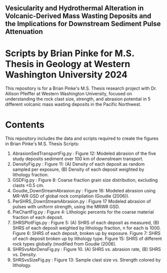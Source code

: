 ## Vesicularity and Hydrothermal Alteration in Volcanic-Derived Mass Wasting Deposits and the Implications for Downstream Sediment Pulse Attenuation

# Scripts by Brian Pinke for M.S. Thesis in Geology at Western Washington University 2024

This repository is for a Brian Pinke's M.S. Thesis research project with Dr. Allison Pfeiffer at Western Washington University, focused on understanding the rock clast size, strength, and abrasion potential in 5 different volcanic mass wasting deposits in the Pacific Northwest. 

# Contents
This repository includes the data and scripts required to create the figures in Brian Pinke's M.S. Thesis 
Scripts:
1. AbrasionSedTransportFig.py : Figure 12: Modeled abrasion of the five study deposits sediment over 100 km of downstream transport. 
2. DensityFig.py : Figure 11: (A) Density of each deposit as random sampled per exposure, (B) Density of each deposit weighted by lithology fraction.
3. GSDFig.py : Figure 8: Coarse fraction grain size distribution, excluding clasts <0.5 cm.
4. Goudie_DownStreamAbrasion.py : Figure 16: Modeled abrasion using MR-WR GSD of global rock compilation (Goudie (2006)).
5. PerSHRS_DownStreamAbrasion.py : Figure 17 Modeled abrasion of pulses with uniform strength, using the MRWR GSD.
6. PieChartFig.py : Figure 4: Lithologic percents for the coarse material fraction of each deposit.
7. SHRSPlotFigs.py : Figure 5: (A) SHRS of each deposit as measured, (B) SHRS of each deposit weighted by lithology fraction, n for each is 1000. Figure 6: SHRS of each deposit, broken up by exposure. Figure 7: SHRS of each deposit broken up by lithology type. Figure 15: SHRS of different rock types globally (modified from Goudie (2006).
8. SHRSvsAbrDensFig.py : Figure 10. (A) SHRS vs. abrasion rate, (B) SHRS vs. Density.
9. SHRSvsSizeFig.py : Figure 13: Sample clast size vs. Strength colored by lithology.
